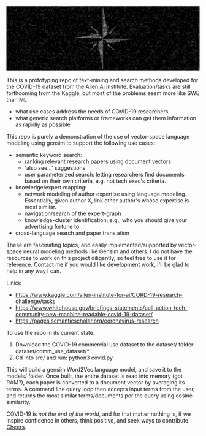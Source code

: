 <img src="compass_rose.jpeg" />

This is a prototyping repo of text-mining and search methods developed for the COVID-19 dataset from the Allen Ai institute.
Evaluation/tasks are still forthcoming from the Kaggle, but most of the problems seem more like SWE than ML:
* what use cases address the needs of COVID-19 researchers
* what generic search platforms or frameworks can get them information as rapidly as possible


This repo is purely a demonstration of the use of vector-space language modeling using gensim to support the following use cases:
* semantic keyword search:
  * ranking relevant research papers using document vectors
  * 'also see...' suggestions
  * user parameterized search: letting researchers find documents based on their own criteria, e.g. not tech exec's criteria.
* knowledge/expert mapping:
  * network modeling of author expertise using language modeling. Essentially, given author X, link other author's whose expertise is most similar.
  * navigation/search of the expert-graph
  * knowledge-cluster identification: e.g., who you should give your advertising fortune to
* cross-language search and paper translation


These are fascinating topics, and easily implemented/supported by vector-space neural modeling methods like Gensim and others.
I do not have the resources to work on this project diligently, so feel free to use it for reference.
Contact me if you would like development work, I'll be glad to help in any way I can.

Links:
* https://www.kaggle.com/allen-institute-for-ai/CORD-19-research-challenge/tasks
* https://www.whitehouse.gov/briefings-statements/call-action-tech-community-new-machine-readable-covid-19-dataset/
* https://pages.semanticscholar.org/coronavirus-research


To use the repo in its current state:
1) Download the COVID-19 commercial use dataset to the dataset/ folder: dataset/comm_use_dataset/*
2) Cd into src/ and run: python3 covid.py


This will build a gensim Word2Vec language model, and save it to the models/ folder.
Once built, the entire dataset is read into memory (got RAM?), each paper is converted to a document vector by averaging
its terms. A command line query loop then accepts input terms from the user, and returns the most similar terms/documents 
per the query using cosine-similarity.


COVID-19 is *not the end of the world*, and for that matter nothing is, if we inspire confidence in others, think positive, and seek ways to contribute. [Cheers](https://www.youtube.com/watch?v=cCYGyg1H56s).


